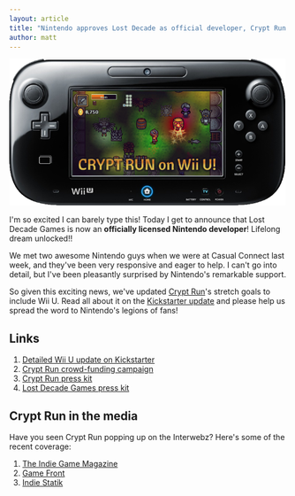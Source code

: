 ```yaml
---
layout: article
title: "Nintendo approves Lost Decade as official developer, Crypt Run sets Wii U stretch goal"
author: matt
---
```

<div class="full-frame">
	<a href="http://www.kickstarter.com/projects/richtaur/crypt-run-death-is-just-the-beginning">
		<img alt="Crypt Run on Wii U" src="/media/images/posts/cryptRun/crOnWiiU500.png" width="500" height="265">
	</a>
</div>

I'm so excited I can barely type this! Today I get to announce that Lost Decade Games is now an **officially licensed Nintendo developer**! Lifelong dream unlocked!!

We met two awesome Nintendo guys when we were at Casual Connect last week, and they've been very responsive and eager to help. I can't go into detail, but I've been pleasantly surprised by Nintendo's remarkable support.

So given this exciting news, we've updated [Crypt Run](http://www.cryptrun.com/)'s stretch goals to include Wii U. Read all about it on the [Kickstarter update](http://www.kickstarter.com/projects/richtaur/crypt-run-death-is-just-the-beginning/posts/559411) and please help us spread the word to Nintendo's legions of fans!

## Links

1. [Detailed Wii U update on Kickstarter](http://www.kickstarter.com/projects/richtaur/crypt-run-death-is-just-the-beginning/posts/559411)
1. [Crypt Run crowd-funding campaign](http://www.kickstarter.com/projects/richtaur/crypt-run-death-is-just-the-beginning)
1. [Crypt Run press kit](http://www.cryptrun.com/media/CryptRunMediaKit.zip)
1. [Lost Decade Games press kit](http://www.lostdecadegames.com/media/lostDecadeGamesPressKit.zip)

## Crypt Run in the media

Have you seen Crypt Run popping up on the Interwebz? Here's some of the recent coverage:

1. [The Indie Game Magazine](http://www.indiegamemag.com/developer-chat-matt-hackett-on-crypt-run/)
1. [Game Front](http://www.gamefront.com/indie-gems-crypt-run-defies-death-but-not-for-long/)
1. [Indie Statik](http://indiestatik.com/2013/07/30/kickstart-this-crypt-run/)
